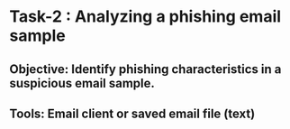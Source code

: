 # Task-2 : Analyzing a phishing email sample



## Objective: Identify phishing characteristics in a suspicious email sample.

## Tools:  Email client or saved email file (text)



